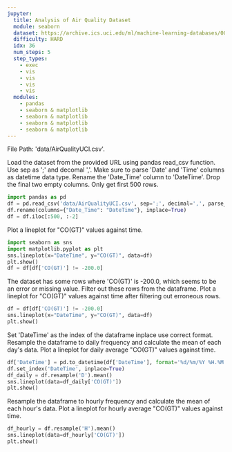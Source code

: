 ```yaml
---
jupyter:
  title: Analysis of Air Quality Dataset
  module: seaborn
  dataset: https://archive.ics.uci.edu/ml/machine-learning-databases/00360/AirQualityUCI.csv
  difficulty: HARD
  idx: 36
  num_steps: 5
  step_types:
    - exec
    - vis
    - vis
    - vis
    - vis
  modules: 
    - pandas
    - seaborn & matplotlib
    - seaborn & matplotlib
    - seaborn & matplotlib
    - seaborn & matplotlib
---
```


File Path: 'data/AirQualityUCI.csv'. 

Load the dataset from the provided URL using pandas read_csv function. Use sep as ';' and decomal ','. Make sure to parse 'Date' and 'Time' columns as datetime data type. Rename the 'Date_Time' column to 'DateTime'. Drop the final two empty columns. Only get first 500 rows.
```python
import pandas as pd
df = pd.read_csv('data/AirQualityUCI.csv', sep=';', decimal=',', parse_dates=[['Date', 'Time']])
df.rename(columns={"Date_Time": "DateTime"}, inplace=True)
df = df.iloc[:500, :-2]
```

Plot a lineplot for "CO(GT)" values against time.
```python
import seaborn as sns
import matplotlib.pyplot as plt
sns.lineplot(x="DateTime", y="CO(GT)", data=df)
plt.show()
df = df[df['CO(GT)'] != -200.0]
```

The dataset has some rows where 'CO(GT)' is -200.0, which seems to be an error or missing value. Filter out these rows from the dataframe. Plot a lineplot for "CO(GT)" values against time after filtering out erroneous rows.
```python
df = df[df['CO(GT)'] != -200.0]
sns.lineplot(x="DateTime", y="CO(GT)", data=df)
plt.show()
```

Set 'DateTime' as the index of the dataframe inplace use correct format. Resample the dataframe to daily frequency and calculate the mean of each day's data. Plot a lineplot for daily average "CO(GT)" values against time.
```python
df['DateTime'] = pd.to_datetime(df['DateTime'], format='%d/%m/%Y %H.%M.%S', errors='coerce')
df.set_index('DateTime', inplace=True)
df_daily = df.resample('D').mean()
sns.lineplot(data=df_daily['CO(GT)'])
plt.show()
```

Resample the dataframe to hourly frequency and calculate the mean of each hour's data. Plot a lineplot for hourly average "CO(GT)" values against time.
```python
df_hourly = df.resample('H').mean()
sns.lineplot(data=df_hourly['CO(GT)'])
plt.show()
```

